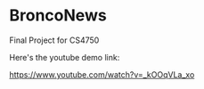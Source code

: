 
# BroncoNews
Final Project for CS4750

Here's the youtube demo link:

https://www.youtube.com/watch?v=_kOOqVLa_xo
